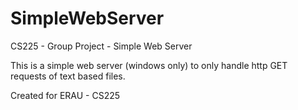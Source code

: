 # SimpleWebServer
CS225 - Group Project - Simple Web Server

This is a simple web server (windows only) to only handle http GET requests of text based files.

Created for ERAU - CS225
